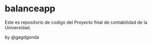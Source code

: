 balanceapp
==========

Este es repositorio de codigo del Proyecto final de contabilidad de la Universidad.

by @gagdgonda
